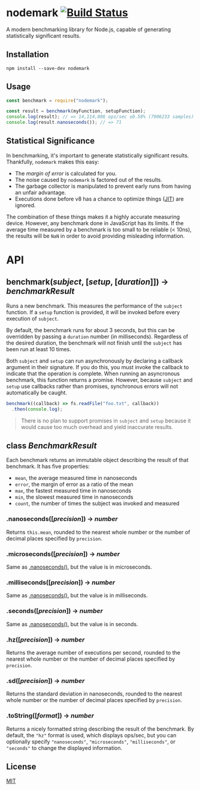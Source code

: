 # nodemark [![Build Status](https://travis-ci.org/JoshuaWise/nodemark.svg?branch=master)](https://travis-ci.org/JoshuaWise/nodemark)

A modern benchmarking library for Node.js, capable of generating statistically
significant results.

## Installation

```
npm install --save-dev nodemark
```

## Usage

```js
const benchmark = require("nodemark");

const result = benchmark(myFunction, setupFunction);
console.log(result); // => 14,114,886 ops/sec ±0.58% (7906233 samples)
console.log(result.nanoseconds()); // => 71
```

## Statistical Significance

In benchmarking, it's important to generate statistically significant results.
Thankfully, `nodemark` makes this easy:

- The _margin of error_ is calculated for you.
- The noise caused by `nodemark` is factored out of the results.
- The garbage collector is manipulated to prevent early runs from having an
  unfair advantage.
- Executions done before v8 has a chance to optimize things
  ([JIT](https://en.wikipedia.org/wiki/Just-in-time_compilation)) are ignored.

The combination of these things makes it a highly accurate measuring device.
However, any benchmark done in JavaScript has its limits. If the average time
measured by a benchmark is too small to be reliable (< 10ns), the results will
be `NaN` in order to avoid providing misleading information.

# API

## benchmark(_subject_, [_setup_, [_duration_]]) -> _benchmarkResult_

Runs a new benchmark. This measures the performance of the `subject` function.
If a `setup` function is provided, it will be invoked before every execution of
`subject`.

By default, the benchmark runs for about 3 seconds, but this can be overridden
by passing a `duration` number (in milliseconds). Regardless of the desired
duration, the benchmark will not finish until the `subject` has been run at
least 10 times.

Both `subject` and `setup` can run asynchronously by declaring a callback
argument in their signature. If you do this, you must invoke the callback to
indicate that the operation is complete. When running an asyncronous benchmark,
this function returns a promise. However, because `subject` and `setup` use
callbacks rather than promises, synchronous errors will not automatically be
caught.

```js
benchmark((callback) => fs.readFile("foo.txt", callback))
  .then(console.log);
```

> There is no plan to support promises in `subject` and `setup` because it would
> cause too much overhead and yield inaccurate results.

## class _BenchmarkResult_

Each benchmark returns an immutable object describing the result of that
benchmark. It has five properties:

- `mean`, the average measured time in nanoseconds
- `error`, the margin of error as a ratio of the mean
- `max`, the fastest measured time in nanoseconds
- `min`, the slowest measured time in nanoseconds
- `count`, the number of times the subject was invoked and measured

### .nanoseconds([_precision_]) -> _number_

Returns `this.mean`, rounded to the nearest whole number or the number of
decimal places specified by `precision`.

### .microseconds([_precision_]) -> _number_

Same as [.nanoseconds()](#nanosecondsprecision---number), but the value is in
microseconds.

### .milliseconds([_precision_]) -> _number_

Same as [.nanoseconds()](#nanosecondsprecision---number), but the value is in
milliseconds.

### .seconds([_precision_]) -> _number_

Same as [.nanoseconds()](#nanosecondsprecision---number), but the value is in
seconds.

### .hz([_precision_]) -> _number_

Returns the average number of executions per second, rounded to the nearest
whole number or the number of decimal places specified by `precision`.

### .sd([_precision_]) -> _number_

Returns the standard deviation in nanoseconds, rounded to the nearest whole
number or the number of decimal places specified by `precision`.

### .toString([_format_]) -> _number_

Returns a nicely formatted string describing the result of the benchmark. By
default, the `"hz"` format is used, which displays ops/sec, but you can
optionally specify `"nanoseconds"`, `"microseconds"`, `"milliseconds"`, or
`"seconds"` to change the displayed information.

## License

[MIT](https://github.com/JoshuaWise/nodemark/blob/master/LICENSE)
